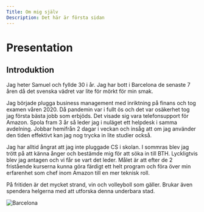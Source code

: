 ```yaml
---
Title: Om mig själv
Description: Det här är första sidan
---
```


Presentation
==========================

## Introduktion

Jag heter Samuel och fyllde 30 i år. Jag har bott i Barcelona de senaste 7 åren då det svenska vädret var lite för mörkt för min smak.

Jag började plugga business management med inriktning på finans och tog examen våren 2020. Då pandemin var i fullt ös och det var osäkerhet tog jag första bästa jobb som erbjöds. Det visade sig vara telefonsupport för Amazon. Spola fram 3 år så leder jag i nuläget ett helpdesk i samma avdelning. Jobbar hemifrån 2 dagar i veckan och insåg att om jag använder den tiden effektivt kan jag nog trycka in lite studier också.

Jag har alltid ångrat att jag inte pluggade CS i skolan. I sommras blev jag trött på att känna ånger och bestämde mig för att söka in till BTH. Lyckligtvis blev jag antagen och vi får se vart det leder. Målet är att efter de 2 fristående kurserna kunna göra färdigt ett helt program och föra över min erfarenhet som chef inom Amazon till en mer teknisk roll.

På fritiden är det mycket strand, vin och volleyboll som gäller. Brukar även spendera helgerna med att utforska denna underbara stad.  

![Barcelona](image/barcelona.jpg)